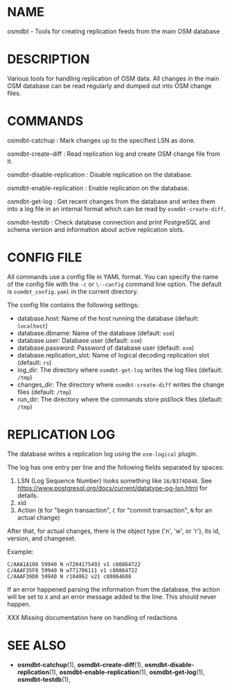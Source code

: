 
# NAME
osmdbt - Tools for creating replication feeds from the main OSM database


# DESCRIPTION

Various tools for handling replication of OSM data. All changes in the main OSM
database can be read regularly and dumped out into OSM change files.


# COMMANDS

osmdbt-catchup
:   Mark changes up to the specified LSN as done.

osmdbt-create-diff
:   Read replication log and create OSM change file from it.

osmdbt-disable-replication
:   Disable replication on the database.

osmdbt-enable-replication
:   Enable replication on the database.

osmdbt-get-log
:   Get recent changes from the database and writes them into a log file in
    an internal format which can be read by `osmdbt-create-diff`.

osmdbt-testdb
:   Check database connection and print PostgreSQL and schema version
    and information about active replication slots.


# CONFIG FILE

All commands use a config file in YAML format. You can specify the name of
the config file with the `-c` or `\--config` command line option. The
default is `osmdbt_config.yaml` in the current directory.

The config file contains the following settings:

* database.host: Name of the host running the database (default: `localhost`)
* database.dbname: Name of the database (default: `osm`)
* database.user: Database user (default: `osm`)
* database.password: Password of database user (default: `osm`)
* database.replication_slot: Name of logical decoding replication slot
  (default: `rs`)
* log_dir: The directory where `osmdbt-get-log` writes the log files
  (default: `/tmp`)
* changes_dir: The directory where `osmdbt-create-diff` writes the change
  files (default: `/tmp`)
* run_dir: The directory where the commands store pid/lock files
  (default: `/tmp`)


# REPLICATION LOG

The database writes a replication log using the `osm-logical` plugin.

The log has one entry per line and the following fields separated by spaces:

1. LSN (Log Sequence Number) looks something like `16/B374D848`. See
   https://www.postgresql.org/docs/current/datatype-pg-lsn.html for details.
2. xid
3. Action (`B` for "begin transaction", `C` for "commit transaction", `N`
   for an actual change)

After that, for actual changes, there is the object type ('n', 'w', or 'r'),
its id, version, and changeset.

Example:

    C/AAA1A108 59940 N n7204175493 v1 c80864722
    C/AAAF35F8 59940 N w771706111 v1 c80864722
    C/AAAF39D0 59940 N r104862 v21 c80864688

If an error happened parsing the information from the database, the action
will be set to `X` and an error message added to the line. This should never
happen.

XXX Missing documentation here on handling of redactions


# SEE ALSO

* **osmdbt-catchup**(1),
  **osmdbt-create-diff**(1),
  **osmdbt-disable-replication**(1),
  **osmdbt-enable-replication**(1),
  **osmdbt-get-log**(1),
  **osmdbt-testdb**(1),

